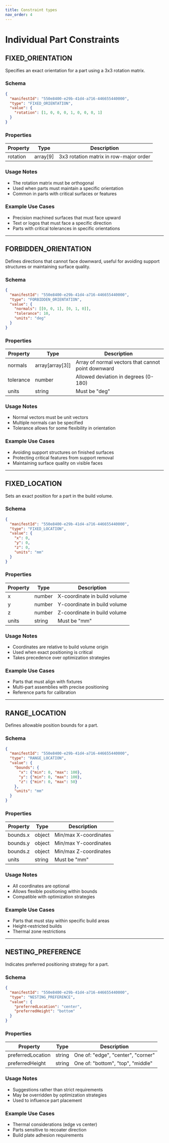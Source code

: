 ```yaml
---
title: Constraint types
nav_order: 4
---
```


# Individual Part Constraints

## FIXED_ORIENTATION

Specifies an exact orientation for a part using a 3x3 rotation matrix.

### Schema
```json
{
  "manifestId": "550e8400-e29b-41d4-a716-446655440000",
  "type": "FIXED_ORIENTATION",
  "value": {
    "rotation": [1, 0, 0, 0, 1, 0, 0, 0, 1]
  }
}
```

### Properties
| Property | Type | Description |
|----------|------|-------------|
| rotation | array[9] | 3x3 rotation matrix in row-major order |

### Usage Notes
- The rotation matrix must be orthogonal
- Used when parts must maintain a specific orientation
- Common in parts with critical surfaces or features

### Example Use Cases
- Precision machined surfaces that must face upward
- Text or logos that must face a specific direction
- Parts with critical tolerances in specific orientations

---

## FORBIDDEN_ORIENTATION

Defines directions that cannot face downward, useful for avoiding support structures or maintaining surface quality.

### Schema
```json
{
  "manifestId": "550e8400-e29b-41d4-a716-446655440000",
  "type": "FORBIDDEN_ORIENTATION",
  "value": {
    "normals": [[0, 0, 1], [0, 1, 0]],
    "tolerance": 10,
    "units": "deg"
  }
}
```

### Properties
| Property | Type | Description |
|----------|------|-------------|
| normals | array[array[3]] | Array of normal vectors that cannot point downward |
| tolerance | number | Allowed deviation in degrees (0-180) |
| units | string | Must be "deg" |

### Usage Notes
- Normal vectors must be unit vectors
- Multiple normals can be specified
- Tolerance allows for some flexibility in orientation

### Example Use Cases
- Avoiding support structures on finished surfaces
- Protecting critical features from support removal
- Maintaining surface quality on visible faces

---

## FIXED_LOCATION

Sets an exact position for a part in the build volume.

### Schema
```json
{
  "manifestId": "550e8400-e29b-41d4-a716-446655440000",
  "type": "FIXED_LOCATION",
  "value": {
    "x": 0,
    "y": 0,
    "z": 0,
    "units": "mm"
  }
}
```

### Properties
| Property | Type | Description |
|----------|------|-------------|
| x | number | X-coordinate in build volume |
| y | number | Y-coordinate in build volume |
| z | number | Z-coordinate in build volume |
| units | string | Must be "mm" |

### Usage Notes
- Coordinates are relative to build volume origin
- Used when exact positioning is critical
- Takes precedence over optimization strategies

### Example Use Cases
- Parts that must align with fixtures
- Multi-part assemblies with precise positioning
- Reference parts for calibration

---

## RANGE_LOCATION

Defines allowable position bounds for a part.

### Schema
```json
{
  "manifestId": "550e8400-e29b-41d4-a716-446655440000",
  "type": "RANGE_LOCATION",
  "value": {
    "bounds": {
      "x": {"min": 0, "max": 100},
      "y": {"min": 0, "max": 100},
      "z": {"min": 0, "max": 50}
    },
    "units": "mm"
  }
}
```

### Properties
| Property | Type | Description |
|----------|------|-------------|
| bounds.x | object | Min/max X-coordinates |
| bounds.y | object | Min/max Y-coordinates |
| bounds.z | object | Min/max Z-coordinates |
| units | string | Must be "mm" |

### Usage Notes
- All coordinates are optional
- Allows flexible positioning within bounds
- Compatible with optimization strategies

### Example Use Cases
- Parts that must stay within specific build areas
- Height-restricted builds
- Thermal zone restrictions

---

## NESTING_PREFERENCE

Indicates preferred positioning strategy for a part.

### Schema
```json
{
  "manifestId": "550e8400-e29b-41d4-a716-446655440000",
  "type": "NESTING_PREFERENCE",
  "value": {
    "preferredLocation": "center",
    "preferredHeight": "bottom"
  }
}
```

### Properties
| Property | Type | Description |
|----------|------|-------------|
| preferredLocation | string | One of: "edge", "center", "corner" |
| preferredHeight | string | One of: "bottom", "top", "middle" |

### Usage Notes
- Suggestions rather than strict requirements
- May be overridden by optimization strategies
- Used to influence part placement

### Example Use Cases
- Thermal considerations (edge vs center)
- Parts sensitive to recoater direction
- Build plate adhesion requirements